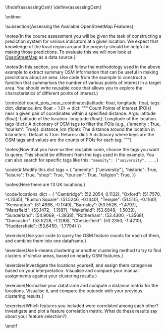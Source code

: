 \ifndef{assessingOsm}
\define{assessingOsm}

\editme

\subsection{Assessing the Available OpenStreetMap Features}

\notes{In the course assessment you will be given the task of constructing a prediction system for various indicators at a given location. We expect that knowledge of the local region around the property should be helpful in making those predictions. To evaluate this we will now look at [OpenStreetMap](https://www.openstreetmap.org) as a data source.}

\notes{In this section, you should follow the methodology used in the above example to extract summary OSM information that can be useful in making predictions about an area. Use code from the example to construct a function that summarises the number of various points of interest in a target area. You should write reusable code that allows you to explore the characteristics of different points of interest.}

\code{def count_pois_near_coordinates(latitude: float, longitude: float, tags: dict, distance_km: float = 1.0) -> dict:
    """
    Count Points of Interest (POIs) near a given pair of coordinates within a specified distance.
    Args:
        latitude (float): Latitude of the location.
        longitude (float): Longitude of the location.
        tags (dict): A dictionary of OSM tags to filter the POIs (e.g., {'amenity': True, 'tourism': True}).
        distance_km (float): The distance around the location in kilometers. Default is 1 km.
    Returns:
        dict: A dictionary where keys are the OSM tags and values are the counts of POIs for each tag.
    """}

\notes{Now that you have written reusable code, choose the tags you want to query. This should be different from the tags used in the example. You can also search for specific tags like this: `"amenity": ["university", ...`.}

\code{# Modify this dict
tags = {
    "amenity": ["university"],
    "historic": True,
    "leisure": True,
    "shop": True,
    "tourism": True,
    "religion": True,
}}

\notes{Here there are 13 UK locations.}

\code{locations_dict = {
    "Cambridge": (52.2054, 0.1132),
    "Oxford": (51.7570, -1.2545),
    "Euston Square": (51.5246, -0.1340),
    "Temple": (51.5115, -0.1160),
    "Kensington": (51.4988, -0.1749),
    "Barnsley": (53.5526, -1.4797),
    "Mansfield": (53.1472, -1.1987),
    "Wakefield": (53.6848, -1.5039),
    "Sunderland": (54.9069, -1.3838),
    "Rotherham": (53.4300, -1.3568),
    "Doncaster": (53.5228, -1.1288),
    "Chesterfield": (53.2350, -1.4210),
    "Huddersfield": (53.6450, -1.7794)
    }}

\exercise{Use your code to query the OSM feature counts for each of them, and combine them into one dataframe.}

\exercise{Use k-means clustering or another clustering method to try to find clusters of similar areas, based on nearby OSM features.}

\exercise{Investigate the locations yourself, and assign them categories based on your interpretation. Visualise and compare your manual assignments against your clustering results.}

\exercise{Normalise your dataframe and compute a distance matrix for the locations. Visualise it, and compare the outcode with your previous clustering results.}

\exercise{Which features you included were correlated among each other? Investigate and plot a feature correlation matrix. What do these results say about your feature selection?}

\endif
